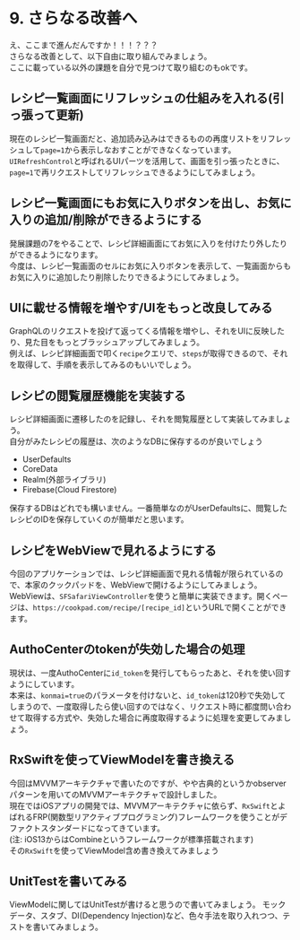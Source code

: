 # 9. さらなる改善へ

え、ここまで進んだんですか！！！？？？  
さらなる改善として、以下自由に取り組んでみましょう。  
ここに載っている以外の課題を自分で見つけて取り組むのもokです。


## レシピ一覧画面にリフレッシュの仕組みを入れる(引っ張って更新)

現在のレシピ一覧画面だと、追加読み込みはできるものの再度リストをリフレッシュして`page=1`から表示しなおすことができなくなっています。  
`UIRefreshControl`と呼ばれるUIパーツを活用して、画面を引っ張ったときに、`page=1`で再リクエストしてリフレッシュできるようにしてみましょう。

## レシピ一覧画面にもお気に入りボタンを出し、お気に入りの追加/削除ができるようにする

発展課題の7をやることで、レシピ詳細画面にてお気に入りを付けたり外したりができるようになります。  
今度は、レシピ一覧画面のセルにお気に入りボタンを表示して、一覧画面からもお気に入りに追加したり削除したりできるようにしてみましょう。

## UIに載せる情報を増やす/UIをもっと改良してみる

GraphQLのリクエストを投げて返ってくる情報を増やし、それをUIに反映したり、見た目をもっとブラッシュアップしてみましょう。  
例えば、レシピ詳細画面で叩く`recipe`クエリで、`steps`が取得できるので、それを取得して、手順を表示してみるのもいいでしょう。

## レシピの閲覧履歴機能を実装する

レシピ詳細画面に遷移したのを記録し、それを閲覧履歴として実装してみましょう。  
自分がみたレシピの履歴は、次のようなDBに保存するのが良いでしょう

- UserDefaults
- CoreData
- Realm(外部ライブラリ)
- Firebase(Cloud Firestore)

保存するDBはどれでも構いません。一番簡単なのがUserDefaultsに、閲覧したレシピのIDを保存していくのが簡単だと思います。  

## レシピをWebViewで見れるようにする

今回のアプリケーションでは、レシピ詳細画面で見れる情報が限られているので、本家のクックパッドを、WebViewで開けるようにしてみましょう。  
WebViewは、`SFSafariViewController`を使うと簡単に実装できます。開くページは、`https://cookpad.com/recipe/[recipe_id]`というURLで開くことができます。

## AuthoCenterのtokenが失効した場合の処理

現状は、一度AuthoCenterに`id_token`を発行してもらったあと、それを使い回すようにしています。  
本来は、`konmai=true`のパラメータを付けないと、`id_token`は120秒で失効してしまうので、一度取得したら使い回すのではなく、リクエスト時に都度問い合わせて取得する方式や、失効した場合に再度取得するように処理を変更してみましょう。


## RxSwiftを使ってViewModelを書き換える

今回はMVVMアーキテクチャで書いたのですが、やや古典的というかobserverパターンを用いてのMVVMアーキテクチャで設計しました。  
現在ではiOSアプリの開発では、MVVMアーキテクチャに依らず、`RxSwift`とよばれるFRP(関数型リアクティブプログラミング)フレームワークを使うことがデファクトスタンダードになってきています。  
(注: iOS13からはCombineというフレームワークが標準搭載されます)  
その`RxSwift`を使ってViewModel含め書き換えてみましょう

## UnitTestを書いてみる

ViewModelに関してはUnitTestが書けると思うので書いてみましょう。
モックデータ、スタブ、DI(Dependency Injection)など、色々手法を取り入れつつ、テストを書いてみましょう。  
